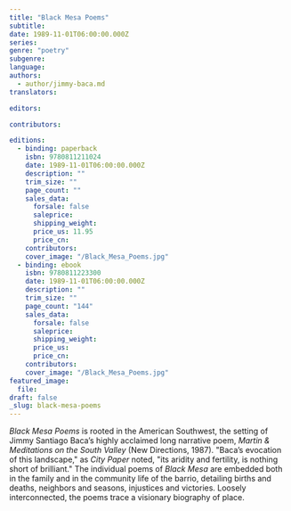 ```yaml
---
title: "Black Mesa Poems"
subtitle:
date: 1989-11-01T06:00:00.000Z
series:
genre: "poetry"
subgenre:
language:
authors:
  - author/jimmy-baca.md
translators:

editors:

contributors:

editions:
  - binding: paperback
    isbn: 9780811211024
    date: 1989-11-01T06:00:00.000Z
    description: ""
    trim_size: ""
    page_count: ""
    sales_data:
      forsale: false
      saleprice:
      shipping_weight:
      price_us: 11.95
      price_cn:
    contributors:
    cover_image: "/Black_Mesa_Poems.jpg"
  - binding: ebook
    isbn: 9780811223300
    date: 1989-11-01T06:00:00.000Z
    description: ""
    trim_size: ""
    page_count: "144"
    sales_data:
      forsale: false
      saleprice:
      shipping_weight:
      price_us:
      price_cn:
    contributors:
    cover_image: "/Black_Mesa_Poems.jpg"
featured_image:
  file:
draft: false
_slug: black-mesa-poems
---
```


_Black Mesa Poems_ is rooted in the American Southwest, the setting of Jimmy Santiago Baca’s highly acclaimed long narrative poem, _Martin & Meditations on the South Valley_ (New Directions, 1987). "Baca’s evocation of this landscape," as _City Paper_ noted, "its aridity and fertility, is nothing short of brilliant." The individual poems of _Black Mesa_ are embedded both in the family and in the community life of the barrio, detailing births and deaths, neighbors and seasons, injustices and victories. Loosely interconnected, the poems trace a visionary biography of place.

